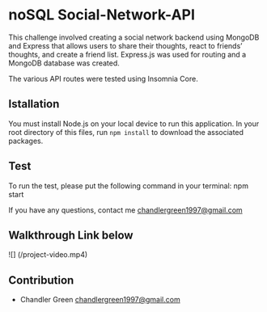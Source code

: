 # noSQL Social-Network-API

This challenge involved creating a social network backend using MongoDB and Express that allows users to share their thoughts, react to friends’ thoughts, and create a friend list. Express.js was used for routing and a MongoDB database was created.

The various API routes were tested using Insomnia Core.

## Istallation

You must install Node.js on your local device to run this application.
In your root directory of this files, run `npm install` to download the associated packages.

## Test

To run the test, please put the following command in your terminal: npm start

If you have any questions, contact me <chandlergreen1997@gmail.com>

## Walkthrough Link below

![] (/project-video.mp4)

## Contribution

- Chandler Green <chandlergreen1997@gmail.com>

